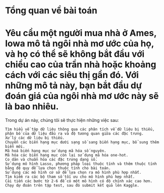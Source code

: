 Tổng quan về bài toán
==
Yêu cầu một người mua nhà ở Ames, Iowa mô tả ngôi nhà mơ ước của họ, và họ có thể sẽ không bắt đầu với chiều cao của trần nhà hoặc khoảng cách với các siêu thị gần đó. Với những mô tả này, bạn bắt đầu dự đoán giá của ngôi nhà mơ ước này sẽ là bao nhiêu.
==
Trong dự án này, chúng tôi sẽ thực hiện những việc sau:

    Tìm hiểu về tập dữ liệu thông qua các phân tích về dữ liệu bị thiếu, phân bố của dữ liệu đầu ra và độ tương quan giữa các đặc trưng.
    Xử lý các dữ liệu bị thiếu.
    Chuyển các biến hạng mục dưới sạng số sang biến hạng mục, bổ sung thêm biến mới.
    Mã hoá biến hạng mục sử dụng mã hóa số nguyên.
    Mã hóa các biến hạng mục còn lại sử dụng mã hóa one-hot.
    Co dãn và chuẩn hóa các đặc trưng dạng số.
    Sử dụng mô hình Lasso, phương pháp loại thuộc tính và thêm thuộc tính bằng đệ quy để lựa chọn thuộc tính cho bài toán.
    Sử dụng các mô hình cơ sở để lựa chọn ra mô hình phù hợp nhất.
    Tìm kiếm ra các bộ tham số tối ưu cho mô hình phù hợp nhất.
    Cải tiến các bước từ 2-6 để có một mô hình có độ chính xác cao hơn.
    Chạy dự đoán trên tập test, sau đó submit kết quả lên Kaggle.


